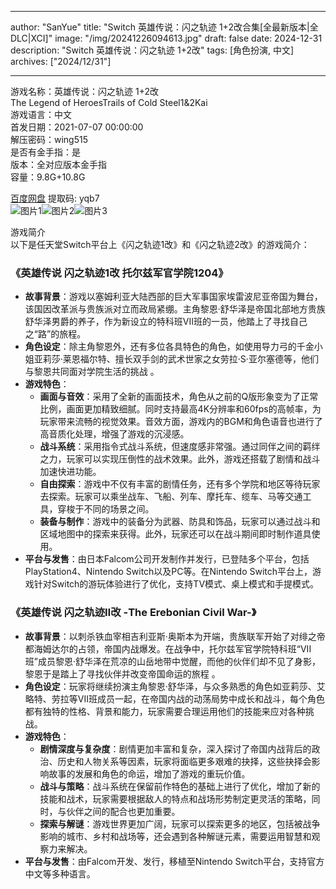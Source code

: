 
---
author: "SanYue"
title: "Switch 英雄传说：闪之轨迹 1+2改合集[全最新版本|全DLC|XCI]"
image: "/img/20241226094613.jpg"
draft: false
date: 2024-12-31
description: "Switch 英雄传说：闪之轨迹 1+2改"
tags: [角色扮演, 中文]
archives: ["2024/12/31"]

---

游戏名称：英雄传说：闪之轨迹 1+2改   
The Legend of HeroesTrails of Cold Steel1&2Kai    
游戏语言：中文  
首发日期：2021-07-07 00:00:00  
解压密码：wing515  
是否有金手指：是  
版本：全对应版本金手指   
容量：9.8G+10.8G

[百度网盘](https://pan.baidu.com/s/1ul0w8fMOe3hWP_8aIgcDmw) 提取码: yqb7  
![图片1](/img/a04af73.jpg)![图片2](/img/35971c.jpg)![图片3](/img/38pCWS.jpg)  

游戏简介  
以下是任天堂Switch平台上《闪之轨迹1改》和《闪之轨迹2改》的游戏简介：

### 《英雄传说 闪之轨迹1改 托尔兹军官学院1204》
- **故事背景**：游戏以塞姆利亚大陆西部的巨大军事国家埃雷波尼亚帝国为舞台，该国因改革派与贵族派对立而政局紧绷。主角黎恩·舒华泽是帝国北部地方贵族舒华泽男爵的养子，作为新设立的特科班VII班的一员，他踏上了寻找自己之“路”的旅程。
- **角色设定**：除主角黎恩外，还有多位各具特色的角色，如使用导力弓的千金小姐亚莉莎·莱恩福尔特、擅长双手剑的武术世家之女劳拉·S·亚尔塞德等，他们与黎恩共同面对学院生活的挑战 。
- **游戏特色**：
    - **画面与音效**：采用了全新的画面技术，角色从之前的Q版形象变为了正常比例，画面更加精致细腻。同时支持最高4K分辨率和60fps的高帧率，为玩家带来流畅的视觉效果。音效方面，游戏内的BGM和角色语音也进行了高音质化处理，增强了游戏的沉浸感。
    - **战斗系统**：采用指令式战斗系统，但速度感非常强。通过同伴之间的羁绊之力，玩家可以实现压倒性的战术效果。此外，游戏还搭载了剧情和战斗加速快进功能。
    - **自由探索**：游戏中不仅有丰富的剧情任务，还有多个学院和地区等待玩家去探索。玩家可以乘坐战车、飞船、列车、摩托车、缆车、马等交通工具，穿梭于不同的场景之间。
    - **装备与制作**：游戏中的装备分为武器、防具和饰品，玩家可以通过战斗和区域地图中的探索来获得。此外，玩家还可以在战斗期间即时制作道具使用。
- **平台与发售**：由日本Falcom公司开发制作并发行，已登陆多个平台，包括PlayStation4、Nintendo Switch以及PC等。在Nintendo Switch平台上，游戏针对Switch的游玩体验进行了优化，支持TV模式、桌上模式和手提模式。

### 《英雄传说 闪之轨迹Ⅱ改 -The Erebonian Civil War-》
- **故事背景**：以刺杀铁血宰相吉利亚斯·奥斯本为开端，贵族联军开始了对绯之帝都海姆达尔的占领，帝国内战爆发。在战争中，托尔兹军官学院特科班“VII班”成员黎恩·舒华泽在荒凉的山岳地带中觉醒，而他的伙伴们却不见了身影，黎恩于是踏上了寻找伙伴并改变帝国命运的旅程 。
- **角色设定**：玩家将继续扮演主角黎恩·舒华泽，与众多熟悉的角色如亚莉莎、艾略特、劳拉等VII班成员一起，在帝国内战的动荡局势中成长和战斗，每个角色都有独特的性格、背景和能力，玩家需要合理运用他们的技能来应对各种挑战。
- **游戏特色**：
    - **剧情深度与复杂度**：剧情更加丰富和复杂，深入探讨了帝国内战背后的政治、历史和人物关系等因素，玩家将面临更多艰难的抉择，这些抉择会影响故事的发展和角色的命运，增加了游戏的重玩价值。
    - **战斗与策略**：战斗系统在保留前作特色的基础上进行了优化，增加了新的技能和战术，玩家需要根据敌人的特点和战场形势制定更灵活的策略，同时，与伙伴之间的配合也更加重要。
    - **探索与解谜**：游戏世界更加广阔，玩家可以探索更多的地区，包括被战争影响的城市、乡村和战场等，还会遇到各种解谜元素，需要运用智慧和观察力来解决。
- **平台与发售**：由Falcom开发、发行，移植至Nintendo Switch平台，支持官方中文等多种语言。
